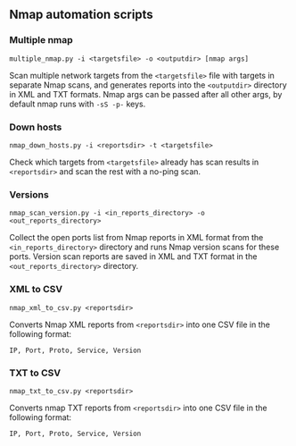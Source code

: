 ## Nmap automation scripts

### Multiple nmap

```
multiple_nmap.py -i <targetsfile> -o <outputdir> [nmap args]
```

Scan multiple network targets from the `<targetsfile>` file with targets in separate Nmap scans, and generates reports into the `<outputdir>` directory in XML and TXT formats.
Nmap args can be passed after all other args, by default nmap runs with `-sS -p-` keys.

### Down hosts

```
nmap_down_hosts.py -i <reportsdir> -t <targetsfile>
```

Check which targets from `<targetsfile>` already has scan results in `<reportsdir>` and scan the rest with a no-ping scan.

### Versions

```
nmap_scan_version.py -i <in_reports_directory> -o <out_reports_directory>
```

Collect the open ports list from Nmap reports in XML format from the `<in_reports_directory>` directory and runs Nmap version scans for these ports.
Version scan reports are saved in XML and TXT format in the `<out_reports_directory>` directory.

### XML to CSV

```
nmap_xml_to_csv.py <reportsdir>
```

Converts Nmap XML reports from `<reportsdir>` into one CSV file in the following format:

```
IP, Port, Proto, Service, Version
```

### TXT to CSV

```
nmap_txt_to_csv.py <reportsdir>
```

Converts nmap TXT reports from `<reportsdir>` into one CSV file in the following format:

```
IP, Port, Proto, Service, Version
```
